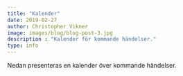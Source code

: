```yaml
---
title: "Kalender"
date: 2019-02-27
author: Christopher Vikner
image: images/blog/blog-post-3.jpg
description : "Kalender för kommande händelser."
type: info
---
```


Nedan presenteras en kalender över kommande händelser.
